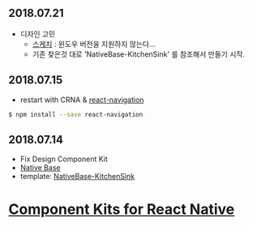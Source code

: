 ## 2018.07.21 
- 디자인 고민
    - [스케치](https://www.sketchapp.com/) : 윈도우 버전을 지원하지 않는다...
    - 기존 찾은것 대로 'NativeBase-KitchenSink' 를 참조해서 만들기 시작.

## 2018.07.15 
- restart with CRNA & [react-navigation](https://reactnavigation.org/docs/en/getting-started.html)
```bash
$ npm install --save react-navigation
```

## 2018.07.14
- Fix Design Component Kit
- [Native Base](https://nativebase.io/)
- template: [NativeBase-KitchenSink](https://github.com/GeekyAnts/NativeBase-KitchenSink/tree/CRNA)

# [Component Kits for React Native](https://medium.com/@ste.grider/component-kits-for-react-native-84eff4b321b9)
